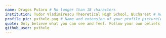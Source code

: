```yaml
---
name: Dragos Putaru # No longer than 18 characters
institution: Tudor Vladimirescu Theoretical High School, Bucharest # no longer than 58 characters
profile_pic: pxthxle.png # Name and extension of your profile picture(ex. mona.png)
quote: Only believe what you can see and feel. Follow your own beliefs, no matter what anyone says. # no longer than 100 characters
github_user: pxthxle
---
```

